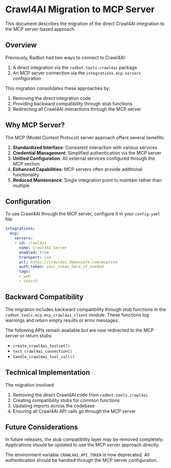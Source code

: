 # Crawl4AI Migration to MCP Server

This document describes the migration of the direct Crawl4AI integration to the MCP server-based approach.

## Overview

Previously, Radbot had two ways to connect to Crawl4AI:

1. A direct integration via the `radbot.tools.crawl4ai` package
2. An MCP server connection via the `integrations.mcp.servers` configuration

This migration consolidates these approaches by:

1. Removing the direct integration code
2. Providing backward compatibility through stub functions
3. Redirecting all Crawl4AI interactions through the MCP server

## Why MCP Server?

The MCP (Model Context Protocol) server approach offers several benefits:

1. **Standardized Interface**: Consistent interaction with various services
2. **Credential Management**: Simplified authentication via the MCP server
3. **Unified Configuration**: All external services configured through the MCP section
4. **Enhanced Capabilities**: MCP servers often provide additional functionality
5. **Reduced Maintenance**: Single integration point to maintain rather than multiple

## Configuration

To use Crawl4AI through the MCP server, configure it in your `config.yaml` file:

```yaml
integrations:
  mcp:
    servers:
    - id: crawl4ai
      name: Crawl4AI Server
      enabled: true
      transport: sse
      url: https://crawl4ai.demonsafe.com/mcp/sse
      auth_token: your_token_here_if_needed
      tags:
      - web
      - search
```

## Backward Compatibility

The migration includes backward compatibility through stub functions in the `radbot.tools.mcp.mcp_crawl4ai_client` module. These functions log warnings and return empty results or error messages.

The following APIs remain available but are now redirected to the MCP server or return stubs:

- `create_crawl4ai_toolset()`
- `test_crawl4ai_connection()`
- `handle_crawl4ai_tool_call()`

## Technical Implementation

The migration involved:

1. Removing the direct Crawl4AI code from `radbot.tools.crawl4ai`
2. Creating compatibility stubs for common functions
3. Updating imports across the codebase
4. Ensuring all Crawl4AI API calls go through the MCP server

## Future Considerations

In future releases, the stub compatibility layer may be removed completely. Applications should be updated to use the MCP server approach directly.

The environment variable `CRAWL4AI_API_TOKEN` is now deprecated. All authentication should be handled through the MCP server configuration.